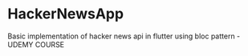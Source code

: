 # HackerNewsApp

Basic implementation of hacker news api in flutter using bloc pattern - UDEMY COURSE




